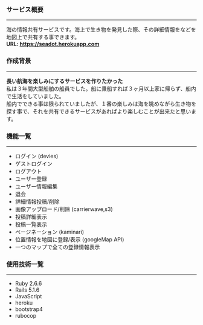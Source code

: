 ### サービス概要
---
海の情報共有サービスです。海上で生き物を発見した際、その詳細情報をなどを地図上で共有する事できます。  
**URL: https://seadot.herokuapp.com**

### 作成背景
---
**長い航海を楽しみにするサービスを作りたかった**  
私は３年間大型船舶の船員でした。船に乗船すれば３ヶ月以上家に帰らず、船内で生活をしていました。  
船内でできる事は限られていましたが、１番の楽しみは海を眺めながら生き物を探す事で、それを共有できるサービスがあればより楽しむことが出来たと思います。

### 機能一覧
---
- ログイン (devies)
- ゲストログイン
- ログアウト
- ユーザー登録
- ユーザー情報編集
- 退会
- 詳細情報投稿/削除
- 画像アップロード/削除 (carrierwave,s3)
- 投稿詳細表示
- 投稿一覧表示
- ページネーション (kaminari)
- 位置情報を地図に登録/表示 (googleMap API)
- 一つのマップで全ての登録情報表示

### 使用技術一覧
---
- Ruby 2.6.6
- Rails 5.1.6
- JavaScript
- heroku
- bootstrap4
- rubocop
